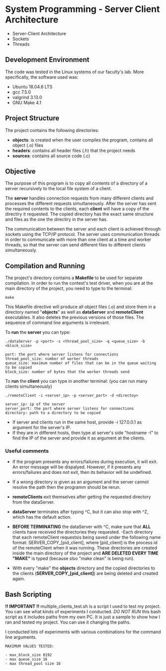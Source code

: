 # System Programming - Server Client Architecture
* Server-Client Architecture
* Sockets
* Threads

## Development Environment

The code was tested in the Linux systems of our faculty's lab. More specifically, the software used was:
* Ubuntu 18.04.6 LTS
* gcc 7.5.0
* valgrind 3.13.0
* GNU Make 4.1

## Project Structure
The project contains the following directories:
* **objects**: is created when the user compiles the program, contains all object (.o) files
* **headers**: contains all header files (.h) that the project needs
* **sources**: contains all source code (.c)


## Objective
The purpose of this program is to copy all contents of a directory of a server recursively to the local file system of a client.

The **server** handles connection requests from many different clients and processes the different requests simultaneously. After the server has sent the required contents to the clients, each **client** will have a copy of the directiry it requested. The copied directory has the exact same structure and files as the one the directiry in the server has.

The communication between the server and each client is achieved through sockets using the TCP/IP protocol. The server uses communication threads in order to communicate with more than one client at a time and worker threads, so that the server can send different files to different clients simultaneously.

## Compilation and Running

The project's directory contains a **Makefile** to be used for separate compilation. In order to run the contest's test driver, when you are at the main directory of the project, you need to type to the terminal:

```
make 
```
This Makefile directive will produce all object files (.o) and store them in a directory named "**objects**" as well as **dataServer** and **remoteClient** executables. It also deletes the previous versions of those files.
The sequence of command line arguments is irrelevant.

To **run** the **server** you can type:

```
./dataServer -p <port> -s <thread_pool_size> -q <queue_size> -b <block_size>

port: the port where server listens for connections
thread_pool_size: number of worker threads
queue_size: maximum number of files that can be in the queue waiting to be copied
block_size: number of bytes that the worker threads send
```

To **run** the **client** you can type in another terminal:
(you can run many clients simultaneously) 
```
./remoteClient -i <server_ip> -p <server_port> -d <directoy>

server_ip: ip of the server
server_port: the port where server listens for connections
directory: path to a directory to be copied
```

* If server and clients run in the same host, provide -i 127.0.0.1 as argument for the server's IP.
* If they are in different hosts, then type at server's side "hostname -I" to find the IP of the server and provide it as argument at the clients.

### Useful comments

- If the program presents any errors/failures during execution, it will exit. An error message will be dispalyed. However, if it presents any errors/failures and does not exit, then its behavior will be undefined.

- If a wrong directory is given as an argument and the server cannot resolve the path then the programm should be rerun.
- **remoteClients** exit themselves after getting the requested directory from the dataServer.
- **dataServer** terminates after typing ^C, but it can also stop with ^Z, which has the default
action.
- **BEFORE TERMINATING** the dataServer with ^C, make sure that **ALL** clients have received the directories they requested.
-Each directory that each remoteClient requestsis being saved under the following name format: SERVER_COPY_[pid_client], where [pid_client] is the process id of the remoteClient when it was
running. These directories are created inside the main directory of the project and **ARE DELETED EVERY TIME "MAKE"** is typed (because slso "make clean" is being run).
- With every "make" the **objects** directory and the copied directories to the clients (**SERVER_COPY_[pid_client]**) are being deleted and created again. 

  
## Bash Scripting

**!! IMPORTANT !!** 
multiple_clients_test.sh is a script I used to test my project. You can see what kinds of experiments
I conducted. *DO NOT RUN* this bash script as it includes paths from my own PC. It is just a sample to show how I ran and tested my project. You can use it changing the paths. 

I conducted lots of experiments with various combinations for the command line arguments.

```
MAXIMUM VALUES TESTED:

- max_block_size 8192
- max queue_size 16
- max thread_pool size 16
```